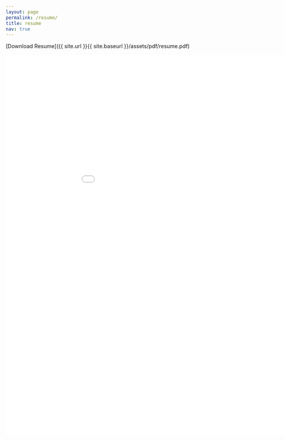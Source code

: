 ```yaml
---
layout: page
permalink: /resume/
title: resume
nav: true
---
```


[Download Resume]({{ site.url }}{{ site.baseurl }}/assets/pdf/resume.pdf)

<embed src="{{ site.url }}{{ site.baseurl }}/assets/pdf/resume.pdf" width="1000" height="1000" type="application/pdf">


